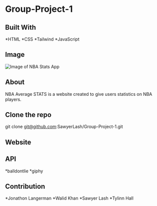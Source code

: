 # Group-Project-1

## Built With
*HTML
*CSS
*Tailwind
*JavaScript

## Image
![](./assets/images/NBA.img.PNG?raw=true "Image of NBA Stats App")

## About
NBA Average STATS is a website created to give users statistics on NBA players.

## Clone the repo
git clone git@github.com:SawyerLash/Group-Project-1.git

## Website


## API
*balldontlie
*giphy

## Contribution
*Jonathon Langerman
*Walid Khan
*Sawyer Lash
*Tylinn Hall
